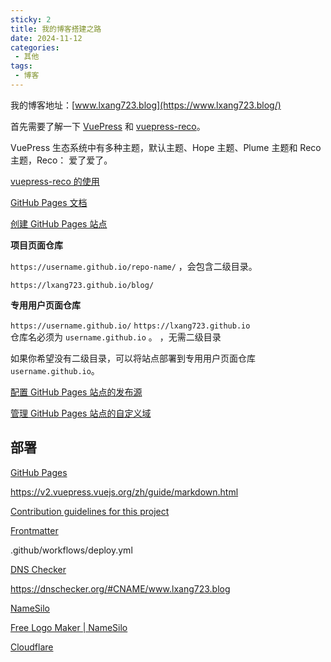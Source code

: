 ```yaml
---
sticky: 2
title: 我的博客搭建之路
date: 2024-11-12
categories:
 - 其他
tags:
 - 博客
---
```


我的博客地址：[www.lxang723.blog](https://www.lxang723.blog/)  

首先需要了解一下 [VuePress](https://v2.vuepress.vuejs.org/zh/guide/introduction.html) 和 [vuepress-reco](https://theme-reco.vuejs.press/)。

VuePress 生态系统中有多种主题，默认主题、Hope 主题、Plume 主题和 Reco 主题，Reco： 爱了爱了。

[vuepress-reco 的使用](vuepress-reco.md)







[GitHub Pages 文档](https://docs.github.com/zh/pages)  

[创建 GitHub Pages 站点](https://docs.github.com/zh/pages/getting-started-with-github-pages/creating-a-github-pages-site)

**项目页面仓库**

`https://username.github.io/repo-name/` ，会包含二级目录。

`https://lxang723.github.io/blog/`

**专用用户页面仓库**  

`https://username.github.io/` `https://lxang723.github.io`  
仓库名必须为 `username.github.io`  。
，无需二级目录

如果你希望没有二级目录，可以将站点部署到专用用户页面仓库 `username.github.io`。


[配置 GitHub Pages 站点的发布源](https://docs.github.com/zh/pages/getting-started-with-github-pages/configuring-a-publishing-source-for-your-github-pages-site)


[管理 GitHub Pages 站点的自定义域](https://docs.github.com/zh/pages/configuring-a-custom-domain-for-your-github-pages-site/managing-a-custom-domain-for-your-github-pages-site)

## 部署

[GitHub Pages](https://v2.vuepress.vuejs.org/zh/guide/deployment.html#github-pages)

https://v2.vuepress.vuejs.org/zh/guide/markdown.html

[Contribution guidelines for this project](/blogs/other/booklist.md)

[Frontmatter](https://yiov.github.io/guide/frontmatter.html)


.github/workflows/deploy.yml



[DNS Checker](https://dnschecker.org/)  

https://dnschecker.org/#CNAME/www.lxang723.blog

[NameSilo](https://www.namesilo.com/)

[Free Logo Maker | NameSilo](https://www.namesilo.com/free-logo-maker)

[Cloudflare](https://dash.cloudflare.com/)


